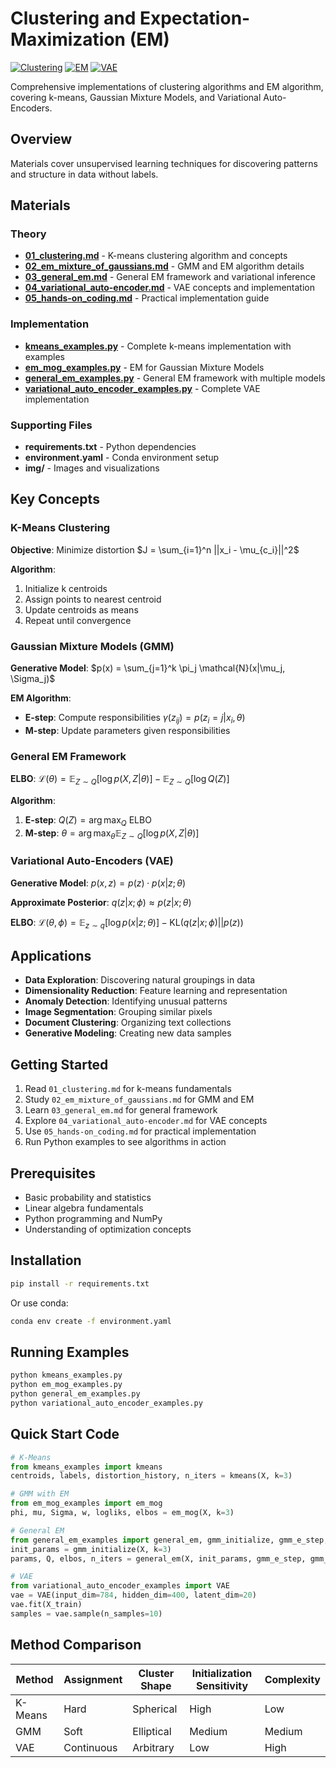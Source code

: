 # Clustering and Expectation-Maximization (EM)

[![Clustering](https://img.shields.io/badge/Clustering-K-means%20%26%20GMM-blue.svg)](https://en.wikipedia.org/wiki/Cluster_analysis)
[![EM](https://img.shields.io/badge/EM-Expectation%20Maximization-green.svg)](https://en.wikipedia.org/wiki/Expectation%E2%80%93maximization_algorithm)
[![VAE](https://img.shields.io/badge/VAE-Variational%20Autoencoder-purple.svg)](https://en.wikipedia.org/wiki/Variational_autoencoder)

Comprehensive implementations of clustering algorithms and EM algorithm, covering k-means, Gaussian Mixture Models, and Variational Auto-Encoders.

## Overview

Materials cover unsupervised learning techniques for discovering patterns and structure in data without labels.

## Materials

### Theory
- **[01_clustering.md](01_clustering.md)** - K-means clustering algorithm and concepts
- **[02_em_mixture_of_gaussians.md](02_em_mixture_of_gaussians.md)** - GMM and EM algorithm details
- **[03_general_em.md](03_general_em.md)** - General EM framework and variational inference
- **[04_variational_auto-encoder.md](04_variational_auto-encoder.md)** - VAE concepts and implementation
- **[05_hands-on_coding.md](05_hands-on_coding.md)** - Practical implementation guide

### Implementation
- **[kmeans_examples.py](kmeans_examples.py)** - Complete k-means implementation with examples
- **[em_mog_examples.py](em_mog_examples.py)** - EM for Gaussian Mixture Models
- **[general_em_examples.py](general_em_examples.py)** - General EM framework with multiple models
- **[variational_auto_encoder_examples.py](variational_auto_encoder_examples.py)** - Complete VAE implementation

### Supporting Files
- **requirements.txt** - Python dependencies
- **environment.yaml** - Conda environment setup
- **img/** - Images and visualizations

## Key Concepts

### K-Means Clustering
**Objective**: Minimize distortion $J = \sum_{i=1}^n ||x_i - \mu_{c_i}||^2$

**Algorithm**:
1. Initialize k centroids
2. Assign points to nearest centroid
3. Update centroids as means
4. Repeat until convergence

### Gaussian Mixture Models (GMM)
**Generative Model**: $p(x) = \sum_{j=1}^k \pi_j \mathcal{N}(x|\mu_j, \Sigma_j)$

**EM Algorithm**:
- **E-step**: Compute responsibilities $\gamma(z_{ij}) = p(z_i = j|x_i, \theta)$
- **M-step**: Update parameters given responsibilities

### General EM Framework
**ELBO**: $\mathcal{L}(\theta) = \mathbb{E}_{Z\sim Q}[\log p(X,Z|\theta)] - \mathbb{E}_{Z\sim Q}[\log Q(Z)]$

**Algorithm**:
1. **E-step**: $Q(Z) = \arg\max_Q$ ELBO
2. **M-step**: $\theta = \arg\max_\theta \mathbb{E}_{Z\sim Q}[\log p(X,Z|\theta)]$

### Variational Auto-Encoders (VAE)
**Generative Model**: $p(x,z) = p(z) \cdot p(x|z; \theta)$

**Approximate Posterior**: $q(z|x; \phi) \approx p(z|x; \theta)$

**ELBO**: $\mathcal{L}(\theta,\phi) = \mathbb{E}_{z\sim q}[\log p(x|z;\theta)] - \text{KL}(q(z|x;\phi) || p(z))$

## Applications

- **Data Exploration**: Discovering natural groupings in data
- **Dimensionality Reduction**: Feature learning and representation
- **Anomaly Detection**: Identifying unusual patterns
- **Image Segmentation**: Grouping similar pixels
- **Document Clustering**: Organizing text collections
- **Generative Modeling**: Creating new data samples

## Getting Started

1. Read `01_clustering.md` for k-means fundamentals
2. Study `02_em_mixture_of_gaussians.md` for GMM and EM
3. Learn `03_general_em.md` for general framework
4. Explore `04_variational_auto-encoder.md` for VAE concepts
5. Use `05_hands-on_coding.md` for practical implementation
6. Run Python examples to see algorithms in action

## Prerequisites

- Basic probability and statistics
- Linear algebra fundamentals
- Python programming and NumPy
- Understanding of optimization concepts

## Installation

```bash
pip install -r requirements.txt
```

Or use conda:
```bash
conda env create -f environment.yaml
```

## Running Examples

```bash
python kmeans_examples.py
python em_mog_examples.py
python general_em_examples.py
python variational_auto_encoder_examples.py
```

## Quick Start Code

```python
# K-Means
from kmeans_examples import kmeans
centroids, labels, distortion_history, n_iters = kmeans(X, k=3)

# GMM with EM
from em_mog_examples import em_mog
phi, mu, Sigma, w, logliks, elbos = em_mog(X, k=3)

# General EM
from general_em_examples import general_em, gmm_initialize, gmm_e_step, gmm_m_step
init_params = gmm_initialize(X, k=3)
params, Q, elbos, n_iters = general_em(X, init_params, gmm_e_step, gmm_m_step)

# VAE
from variational_auto_encoder_examples import VAE
vae = VAE(input_dim=784, hidden_dim=400, latent_dim=20)
vae.fit(X_train)
samples = vae.sample(n_samples=10)
```

## Method Comparison

| Method | Assignment | Cluster Shape | Initialization Sensitivity | Complexity |
|--------|------------|---------------|---------------------------|------------|
| K-Means | Hard | Spherical | High | Low |
| GMM | Soft | Elliptical | Medium | Medium |
| VAE | Continuous | Arbitrary | Low | High |